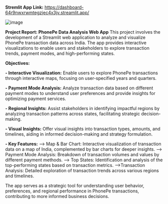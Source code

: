 **Stremlit App Link:** https://dashboard-64r9nwxrwmtegzjec4x3jv.streamlit.app/

![image](https://github.com/user-attachments/assets/d85f797e-6a87-44ad-a6b7-60d2f89c0dcc)

**Project Report: PhonePe Data Analysis Web App**
This project involves the development of a Streamlit web application to analyze and visualize PhonePe transaction data across India. The app provides interactive visualizations to enable users and stakeholders to explore transaction trends, payment modes, and high-performing states.

**Objectives:**

**- Interactive Visualization:**
Enable users to explore PhonePe transactions through interactive maps, focusing on user-specified years and quarters.

**- Payment Mode Analysis:**
Analyze transaction data based on different payment modes to understand user preferences and provide insights for optimizing payment services.

**- Regional Insights:**
Assist stakeholders in identifying impactful regions by analyzing transaction patterns across states, facilitating strategic decision-making.

**- Visual Insights:**
Offer visual insights into transaction types, amounts, and timelines, aiding in informed decision-making and strategy formulation.

**- Key Features:**
--> Map & Bar Chart: Interactive visualization of transaction data on a map of India, complemented by bar charts for deeper insights.
--> Payment Mode Analysis: Breakdown of transaction volumes and values by different payment methods.
--> Top States: Identification and analysis of the top-performing states based on transaction metrics.
-->Transaction Analysis: Detailed exploration of transaction trends across various regions and timelines.

The app serves as a strategic tool for understanding user behavior, preferences, and regional performance in PhonePe transactions, contributing to more informed business decisions.
